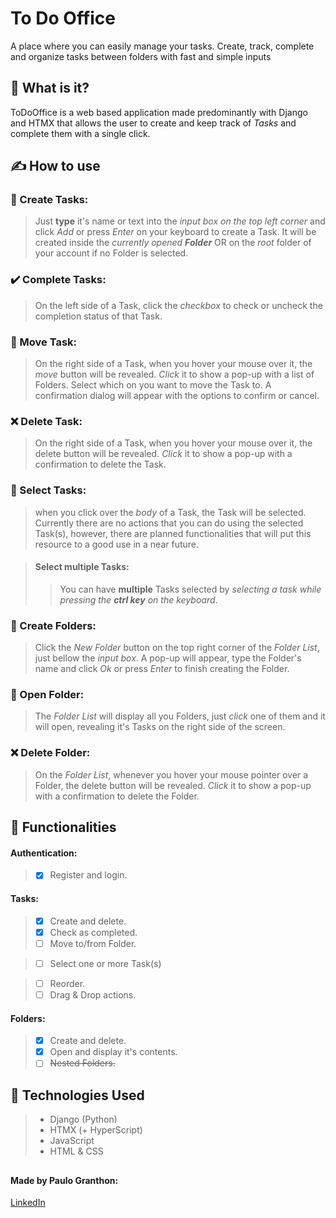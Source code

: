 # To Do Office

A place where you can easily manage your tasks. Create, track, complete and organize tasks between folders with fast and simple inputs

## 🤔 What is it?
ToDoOffice is a web based application made predominantly with Django and HTMX that allows the user to create and keep track of *Tasks* and complete them with a single click.

## ✍ How to use
### 📄 Create Tasks:
> Just **type** it's name or text into the *input box on the top left corner* and click *Add* or press *Enter* on your keyboard to create a Task. It will be created inside the *currently opened* ***Folder*** OR on the *root* folder of your account if no Folder is selected.

### ✔️ Complete Tasks:
> On the left side of a Task, click the *checkbox* to check or uncheck the completion status of that Task.  

### 🌠 Move Task:
> On the right side of a Task, when you hover your mouse over it, the *move* button will be revealed. *Click* it to show a pop-up with a list of Folders. Select which on you want to move the Task to. A confirmation dialog will appear with the options to confirm or cancel.  

### ❌ Delete Task:
> On the right side of a Task, when you hover your mouse over it, the delete button will be revealed. *Click* it to show a pop-up with a confirmation to delete the Task.  

### 🌟 Select Tasks:
> when you click over the *body* of a Task, the Task will be selected. Currently there are no actions that you can do using the selected Task(s), however, there are planned functionalities that will put this resource to a good use in a near future.

> #### **Select multiple Tasks:**
> > You can have **multiple** Tasks selected by *selecting a task while pressing the* ***ctrl key*** *on the keyboard*.

### 💼 Create Folders:
> Click the *New Folder* button on the top right corner of the *Folder List*, just bellow the *input box*. A pop-up will appear, type the Folder's name and click *Ok* or press *Enter* to finish creating the Folder.  

### 📁 Open Folder:
> The *Folder List* will display all you Folders, just *click* one of them and it will open, revealing it's Tasks on the right side of the screen. 

### ❌ Delete Folder:
> On the *Folder List*, whenever you hover your mouse pointer over a Folder, the delete button will be revealed. *Click* it to show a pop-up with a confirmation to delete the Folder.  

## 📱 Functionalities
#### Authentication:
> - [x] Register and login.  
#### Tasks:
> - [x] Create and delete.
> - [x] Check as completed.
> - [ ] Move to/from Folder.

> - [ ] Select one or more Task(s)

> - [ ] Reorder.
> - [ ] Drag & Drop actions.  
#### Folders:
> - [x] Create and delete.
> - [x] Open and display it's contents.
> - [ ] ~~Nested Folders.~~

## 📜 Technologies Used
> - Django (Python)
> - HTMX (+ HyperScript)
> - JavaScript
> - HTML & CSS
##  
#### Made by Paulo Granthon:
[LinkedIn](https://www.linkedin.com/in/paulo-granthon/)
